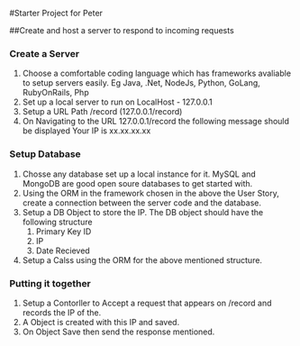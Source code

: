 #Starter Project for Peter


##Create and host a server to respond to incoming requests

### Create a Server
1. Choose a comfortable coding language which has frameworks avaliable to setup servers easily. Eg Java, .Net, NodeJs, Python, GoLang, RubyOnRails, Php
2. Set up a local server to run on LocalHost - 127.0.0.1
3. Setup a URL Path /record (127.0.0.1/record)
4. On Navigating to the URL 127.0.0.1/record the following message should be displayed
					Your IP is xx.xx.xx.xx

### Setup Database
1. Chosse any database set up a local instance for it. MySQL and MongoDB are good open soure databases to get started with.
2. Using the ORM in the framework chosen in the above the User Story, create a connection between the server code and the database.
3. Setup a DB Object to store the IP. The DB object should have the following structure
	1. Primary Key ID
	2. IP
	3. Date Recieved
4. Setup a Calss using the ORM for the above mentioned structure.
	
### Putting it together
1. Setup a Contorller to Accept a request that appears on /record and records the IP of the.
2. A Object is created with this IP and saved.
3. On Object Save then send the response mentioned.
